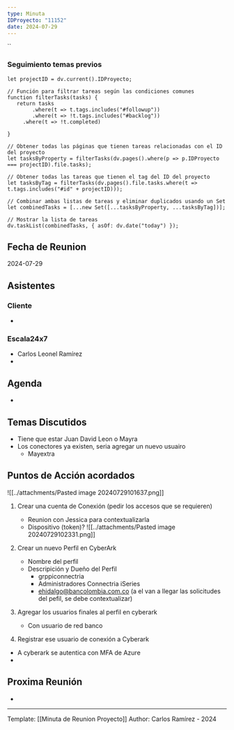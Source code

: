 ```yaml
---
type: Minuta
IDProyecto: "11152"
date: 2024-07-29
---
```


``

### Seguimiento temas previos

```dataviewjs
let projectID = dv.current().IDProyecto;

// Función para filtrar tareas según las condiciones comunes
function filterTasks(tasks) {
   return tasks
        .where(t => t.tags.includes("#followup"))
        .where(t => !t.tags.includes("#backlog"))
     .where(t => !t.completed)
        
}

// Obtener todas las páginas que tienen tareas relacionadas con el ID del proyecto
let tasksByProperty = filterTasks(dv.pages().where(p => p.IDProyecto === projectID).file.tasks);

// Obtener todas las tareas que tienen el tag del ID del proyecto
let tasksByTag = filterTasks(dv.pages().file.tasks.where(t => t.tags.includes("#id" + projectID)));

// Combinar ambas listas de tareas y eliminar duplicados usando un Set
let combinedTasks = [...new Set([...tasksByProperty, ...tasksByTag])];

// Mostrar la lista de tareas
dv.taskList(combinedTasks, { asOf: dv.date("today") });
 ```
## Fecha de Reunion
2024-07-29

## Asistentes

### Cliente
* 
### Escala24x7
- Carlos Leonel Ramírez
-  

## Agenda
* 
## Temas Discutidos
*  Tiene que estar Juan David  Leon o Mayra
* Los conectores ya existen, seria agregar un nuevo usuairo
	* Mayextra

## Puntos de Acción acordados


![[../attachments/Pasted image 20240729101637.png]]


1. Crear una cuenta de Conexión (pedir los accesos que se requieren)
	- Reunion con Jessica para contextualizarla
	- Dispositivo (token)?
![[../attachments/Pasted image 20240729102331.png]]

2. Crear un nuevo Perfil en CyberArk
	- Nombre del perfil
	- Descripición y Dueño del Perfil
		- grppiconnectria
		- Administradores Connectria iSeries
		- ehidalgo@bancolombia.com.co (a el van a llegar las solicitudes del pefil, se debe contextualizar)

3. Agregar los usuarios finales al perfil en cyberark
	- Con usuario de red banco

4. Registrar ese usuario de conexión a Cyberark 


- A cyberark se autentica con MFA de Azure
- 



## Proxima Reunión
*   

---
Template: [[Minuta de Reunion Proyecto]]
Author: Carlos Ramírez - 2024
